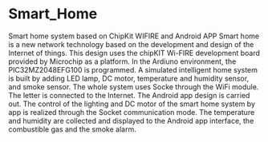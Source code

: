 # Smart_Home
Smart home system based on ChipKit WIFIRE and Android APP
Smart home is a new network technology based on the development and design of the Internet of things. This design uses the chipKIT Wi-FIRE development board provided by Microchip as a platform. In the Ardiuno environment, the PIC32MZ2048EFG100 is programmed. A simulated intelligent home system is built by adding LED lamp, DC motor, temperature and humidity sensor, and smoke sensor. The whole system uses Socke through the WiFi module. The letter is connected to the Internet. The Android app design is carried out. The control of the lighting and DC motor of the smart home system by app is realized through the Socket communication mode. The temperature and humidity are collected and displayed to the Android app interface, the combustible gas and the smoke alarm.
